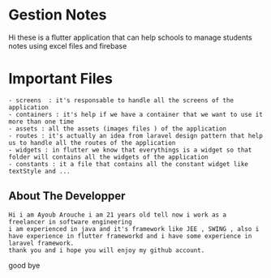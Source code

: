 # Gestion Notes
Hi these is a flutter application that can help schools to manage students notes using excel files and firebase 
# Important Files
	- screens  : it's responsable to handle all the screens of the application
	- containers : it's help if we have a container that we want to use it more than one time
	- assets : all the assets (images files ) of the application
	- routes : it's actually an idea from laravel design pattern that help us to handle all the routes of the application
	- widgets : in flutter we know that everythings is a widget so that folder will contains all the widgets of the application
	- constants : it a file that contains all the constant widget like textStyle and ...
## About The Developper 
	Hi i am Ayoub Arouche i am 21 years old tell now i work as a freelancer in software engineering 
	i am experienced in java and it's framework like JEE , SWING , also i have experience in flutter frameworkd and i have some experience in laravel framework.
	thank you and i hope you will enjoy my github account.
good bye
